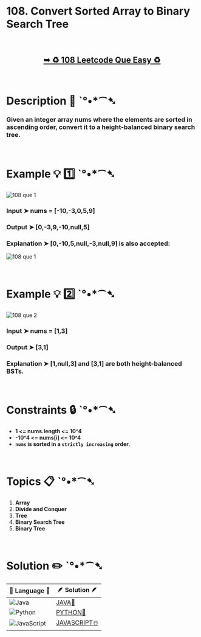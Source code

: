 # 108. Convert Sorted Array to Binary Search Tree

</br>

<h2 align="center"> 

<a href="https://leetcode.com/problems/convert-sorted-array-to-binary-search-tree/description/"><strong>➥ ♻️ 108 Leetcode Que Easy ♻️ </strong></a>
</h2>

</br>

# Description 📜 ˋ°•*⁀➷

### Given an integer array nums where the elements are sorted in ascending order, convert it to a height-balanced binary search tree.



</br>

# Example 💡 1️⃣ ˋ°•*⁀➷

![108 que 1](https://github.com/Prakhar-002/LEETCODE/assets/136890202/d19a0a48-91c3-4210-b9f6-8ee9bfc2ce0e)

  ### Input  ➤ nums = [-10,-3,0,5,9]

  ### Output  ➤ [0,-3,9,-10,null,5]

  ### Explanation  ➤ [0,-10,5,null,-3,null,9] is also accepted:

![108 que 1 ](https://github.com/Prakhar-002/LEETCODE/assets/136890202/2789e5f8-1ddd-4679-8440-aa432130631c)

</br>

# Example 💡 2️⃣ ˋ°•*⁀➷

![108 que 2](https://github.com/Prakhar-002/LEETCODE/assets/136890202/73b8faed-fcd1-44ef-8c0a-80ec16f58661)

  ### Input ➤ nums = [1,3]

  ### Output  ➤ [3,1] 

  ### Explanation ➤ [1,null,3] and [3,1] are both height-balanced BSTs.


</br>

# Constraints 🔒 ˋ°•*⁀➷

- **1 <= nums.length <= 10^4**
- **-10^4 <= nums[i] <= 10^4**
- **`nums` is sorted in a `strictly increasing` order.**

</br>

# Topics 📋 ˋ°•*⁀➷

1. **Array**
2. **Divide and Conquer**
3. **Tree**
4. **Binary Search Tree**
5. **Binary Tree**

</br>

# Solution ✏️ ˋ°•*⁀➷

| 📒 Language 📒  | 🪶 Solution 🪶 |
| ------------- | ------------- |
|  ![Java](https://img.shields.io/badge/java-%23ED8B00.svg?style=for-the-badge&logo=openjdk&logoColor=white)  | [JAVA🍁](https://github.com/Prakhar-002/LEETCODE/blob/main/%F0%9F%8E%AD%20LEVEL%20wise%20que%20with%20solution%20%F0%9F%8E%AF/%E2%99%BB%EF%B8%8F%20Easy%E2%99%BB%EF%B8%8F/%E2%99%BB%EF%B8%8F%20Easy%20110.%20Balanced%20Binary%20Tree%20%E2%98%83%EF%B8%8F%20%F0%9F%8D%81%20%F0%9F%8D%B0/%F0%9F%8D%81JAVA_110_BalancedBinaryTree.java) |
|  ![Python](https://img.shields.io/badge/python-3670A0?style=for-the-badge&logo=python&logoColor=ffdd54)    | [PYTHON🍰](https://github.com/Prakhar-002/LEETCODE/blob/main/%F0%9F%8E%AD%20LEVEL%20wise%20que%20with%20solution%20%F0%9F%8E%AF/%E2%99%BB%EF%B8%8F%20Easy%E2%99%BB%EF%B8%8F/%E2%99%BB%EF%B8%8F%20Easy%20110.%20Balanced%20Binary%20Tree%20%E2%98%83%EF%B8%8F%20%F0%9F%8D%81%20%F0%9F%8D%B0/%F0%9F%8D%B0PYTHON_110_BalancedBinaryTree.py) |
| ![JavaScript](https://img.shields.io/badge/javascript-%23323330.svg?style=for-the-badge&logo=javascript&logoColor=%23F7DF1E)   | [JAVASCRIPT☃️](https://github.com/Prakhar-002/LEETCODE/blob/main/%F0%9F%8E%AD%20LEVEL%20wise%20que%20with%20solution%20%F0%9F%8E%AF/%E2%99%BB%EF%B8%8F%20Easy%E2%99%BB%EF%B8%8F/%E2%99%BB%EF%B8%8F%20Easy%20110.%20Balanced%20Binary%20Tree%20%E2%98%83%EF%B8%8F%20%F0%9F%8D%81%20%F0%9F%8D%B0/%E2%98%83%EF%B8%8FJAVASCRIPT_110_BalancedBinaryTree.js) |

